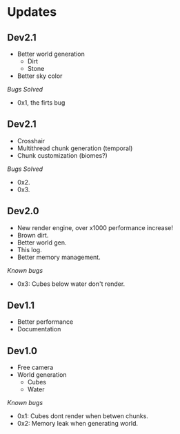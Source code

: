 # Updates

## Dev2.1
* Better world generation
  * Dirt
  * Stone
* Better sky color

*Bugs Solved*
* 0x1, the firts bug
  
## Dev2.1
* Crosshair
* Multithread chunk generation (temporal)
* Chunk customization (biomes?)

*Bugs Solved*
* 0x2.
* 0x3.

## Dev2.0
* New render engine, over x1000 performance increase!
* Brown dirt.
* Better world gen.
* This log.
* Better memory management.

*Known bugs*
* 0x3: Cubes below water don't render.

## Dev1.1 
* Better performance
* Documentation

## Dev1.0
* Free camera
* World generation
  * Cubes
  * Water

*Known bugs*
* 0x1: Cubes dont render when betwen chunks.
* 0x2: Memory leak when generating world.
